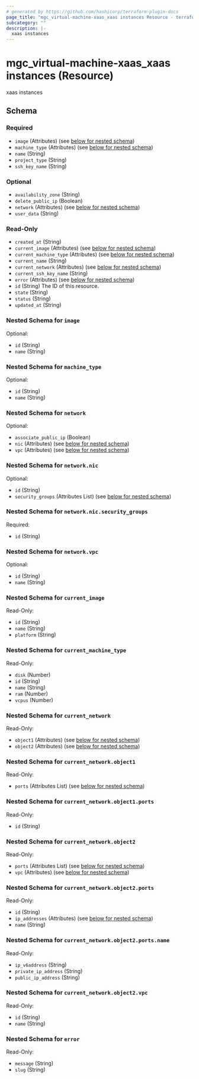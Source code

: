 ```yaml
---
# generated by https://github.com/hashicorp/terraform-plugin-docs
page_title: "mgc_virtual-machine-xaas_xaas instances Resource - terraform-provider-mgc"
subcategory: ""
description: |-
  xaas instances
---
```


# mgc_virtual-machine-xaas_xaas instances (Resource)

xaas instances



<!-- schema generated by tfplugindocs -->
## Schema

### Required

- `image` (Attributes) (see [below for nested schema](#nestedatt--image))
- `machine_type` (Attributes) (see [below for nested schema](#nestedatt--machine_type))
- `name` (String)
- `project_type` (String)
- `ssh_key_name` (String)

### Optional

- `availability_zone` (String)
- `delete_public_ip` (Boolean)
- `network` (Attributes) (see [below for nested schema](#nestedatt--network))
- `user_data` (String)

### Read-Only

- `created_at` (String)
- `current_image` (Attributes) (see [below for nested schema](#nestedatt--current_image))
- `current_machine_type` (Attributes) (see [below for nested schema](#nestedatt--current_machine_type))
- `current_name` (String)
- `current_network` (Attributes) (see [below for nested schema](#nestedatt--current_network))
- `current_ssh_key_name` (String)
- `error` (Attributes) (see [below for nested schema](#nestedatt--error))
- `id` (String) The ID of this resource.
- `state` (String)
- `status` (String)
- `updated_at` (String)

<a id="nestedatt--image"></a>
### Nested Schema for `image`

Optional:

- `id` (String)
- `name` (String)


<a id="nestedatt--machine_type"></a>
### Nested Schema for `machine_type`

Optional:

- `id` (String)
- `name` (String)


<a id="nestedatt--network"></a>
### Nested Schema for `network`

Optional:

- `associate_public_ip` (Boolean)
- `nic` (Attributes) (see [below for nested schema](#nestedatt--network--nic))
- `vpc` (Attributes) (see [below for nested schema](#nestedatt--network--vpc))

<a id="nestedatt--network--nic"></a>
### Nested Schema for `network.nic`

Optional:

- `id` (String)
- `security_groups` (Attributes List) (see [below for nested schema](#nestedatt--network--nic--security_groups))

<a id="nestedatt--network--nic--security_groups"></a>
### Nested Schema for `network.nic.security_groups`

Required:

- `id` (String)



<a id="nestedatt--network--vpc"></a>
### Nested Schema for `network.vpc`

Optional:

- `id` (String)
- `name` (String)



<a id="nestedatt--current_image"></a>
### Nested Schema for `current_image`

Read-Only:

- `id` (String)
- `name` (String)
- `platform` (String)


<a id="nestedatt--current_machine_type"></a>
### Nested Schema for `current_machine_type`

Read-Only:

- `disk` (Number)
- `id` (String)
- `name` (String)
- `ram` (Number)
- `vcpus` (Number)


<a id="nestedatt--current_network"></a>
### Nested Schema for `current_network`

Read-Only:

- `object1` (Attributes) (see [below for nested schema](#nestedatt--current_network--object1))
- `object2` (Attributes) (see [below for nested schema](#nestedatt--current_network--object2))

<a id="nestedatt--current_network--object1"></a>
### Nested Schema for `current_network.object1`

Read-Only:

- `ports` (Attributes List) (see [below for nested schema](#nestedatt--current_network--object1--ports))

<a id="nestedatt--current_network--object1--ports"></a>
### Nested Schema for `current_network.object1.ports`

Read-Only:

- `id` (String)



<a id="nestedatt--current_network--object2"></a>
### Nested Schema for `current_network.object2`

Read-Only:

- `ports` (Attributes List) (see [below for nested schema](#nestedatt--current_network--object2--ports))
- `vpc` (Attributes) (see [below for nested schema](#nestedatt--current_network--object2--vpc))

<a id="nestedatt--current_network--object2--ports"></a>
### Nested Schema for `current_network.object2.ports`

Read-Only:

- `id` (String)
- `ip_addresses` (Attributes) (see [below for nested schema](#nestedatt--current_network--object2--ports--ip_addresses))
- `name` (String)

<a id="nestedatt--current_network--object2--ports--ip_addresses"></a>
### Nested Schema for `current_network.object2.ports.name`

Read-Only:

- `ip_v6address` (String)
- `private_ip_address` (String)
- `public_ip_address` (String)



<a id="nestedatt--current_network--object2--vpc"></a>
### Nested Schema for `current_network.object2.vpc`

Read-Only:

- `id` (String)
- `name` (String)




<a id="nestedatt--error"></a>
### Nested Schema for `error`

Read-Only:

- `message` (String)
- `slug` (String)
